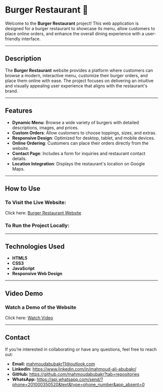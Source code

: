 # Burger Restaurant 🍔  

Welcome to the **Burger Restaurant** project! This web application is designed for a burger restaurant to showcase its menu, allow customers to place online orders, and enhance the overall dining experience with a user-friendly interface.  

---

## Description  
The **Burger Restaurant** website provides a platform where customers can browse a modern, interactive menu, customize their burger orders, and place them online with ease. The project focuses on delivering an intuitive and visually appealing user experience that aligns with the restaurant's brand.  

---

## Features  
- **Dynamic Menu**: Browse a wide variety of burgers with detailed descriptions, images, and prices.  
- **Custom Orders**: Allow customers to choose toppings, sizes, and extras.  
- **Responsive Design**: Optimized for desktop, tablet, and mobile devices.  
- **Online Ordering**: Customers can place their orders directly from the website.  
- **Contact Page**: Includes a form for inquiries and restaurant contact details.  
- **Location Integration**: Displays the restaurant's location on Google Maps.  

---

## How to Use  
### To Visit the Live Website:  
Click here: [Burger Restaurant Website](https://mahmoudabubakr.github.io/Burger-Restaurant/)  

### To Run the Project Locally:  


---

## Technologies Used  
- **HTML5**  
- **CSS3**  
- **JavaScript**  
- **Responsive Web Design**

---  

## Video Demo  
### Watch a Demo of the Website
Click here: [Watch Video](https://drive.google.com/file/d/1L1MJshpCVciQ3iBcL5f6u8itbNoNsWvu/preview)

---

## Contact  
If you’re interested in collaborating or have any questions, feel free to reach out:  
- **Email:** mahmoudabubakr11@outlook.com  
- **LinkedIn:** https://www.linkedin.com/in/mahmoud-ali-abubakr/  
- **GitHub:** https://github.com/mahmoudabubakr?tab=repositories
- **WhatsApp:** https://api.whatsapp.com/send/?phone=201000350520&text&type=phone_number&app_absent=0
